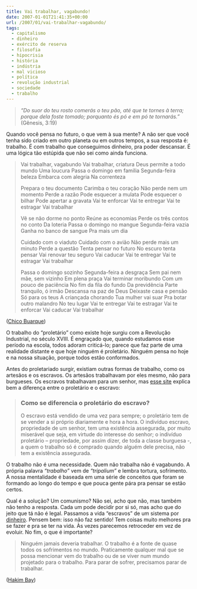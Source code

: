 ```yaml
---
title: Vai trabalhar, vagabundo!
date: 2007-01-01T21:41:35+00:00
url: /2007/01/vai-trabalhar-vagabundo/
tags:
  - capitalismo
  - dinheiro
  - exército de reserva
  - filosofia
  - hipocrisia
  - história
  - indústria
  - mal vicioso
  - política
  - revolução industrial
  - sociedade
  - trabalho
---
```


> _“Do suor do teu rosto comerás o teu pão, até que te tornes à terra; porque dela foste tomado; porquanto és pó e em pó te tornarás.”_ (Gênesis, 3:19)

Quando você pensa no futuro, o que vem à sua mente? A não ser que você tenha sido criado em outro planeta ou em outros tempos, a sua resposta é: trabalho. É com trabalho que conseguimos dinheiro, pra poder descansar. É uma lógica tão estúpida que não sei como ainda funciona.

> Vai trabalhar, vagabundo
> Vai trabalhar, criatura
> Deus permite a todo mundo
> Uma loucura
> Passa o domingo em familia
> Segunda-feira beleza
> Embarca com alegria
> Na correnteza
>
> Prepara o teu documento
> Carimba o teu coração
> Não perde nem um momento
> Perde a razão
> Pode esquecer a mulata
> Pode esquecer o bilhar
> Pode apertar a gravata
> Vai te enforcar
> Vai te entregar
> Vai te estragar
> Vai trabalhar
>
> Vê se não dorme no ponto
> Reúne as economias
> Perde os três contos no conto
> Da loteria
> Passa o domingo no mangue
> Segunda-feira vazia
> Ganha no banco de sangue
> Pra mais um dia
>
> Cuidado com o viaduto
> Cuidado com o avião
> Não perde mais um minuto
> Perde a questão
> Tenta pensar no futuro
> No escuro tenta pensar
> Vai renovar teu seguro
> Vai caducar
> Vai te entregar
> Vai te estragar
> Vai trabalhar
>
> Passa o domingo sozinho
> Segunda-feira a desgraça
> Sem pai nem mãe, sem vizinho
> Em plena praça
> Vai terminar moribundo
> Com um pouco de paciência
> No fim da fila do fundo
> Da previdência
> Parte tranquilo, ó irmão
> Descansa na paz de Deus
> Deixaste casa e pensão
> Só para os teus
> A criançada chorando
> Tua mulher vai suar
> Pra botar outro malandro
> No teu lugar
> Vai te entregar
> Vai te estragar
> Vai te enforcar
> Vai caducar
> Vai trabalhar

([Chico Buarque][1])

O trabalho do “proletário” como existe hoje surgiu com a Revolução Industrial, no século XVIII. É engraçado que, quando estudamos esse período na escola, todos adoram criticá-lo; parece que faz parte de uma realidade distante e que hoje ninguém é proletário. Ninguém pensa no hoje e na nossa situação, porque todos estão conformados.

Antes do proletariado surgir, existiam outras formas de trabalho, como os artesãos e os escravos. Os artesãos trabalhavam por eles mesmo, não para burgueses. Os escravos trabalhavam para um senhor, mas [esse site][2] explica bem a diferença entre o proletário e o escravo:

> ### Como se diferencia o proletário do escravo?
>
> O escravo está vendido de uma vez para sempre; o proletário tem de se vender a si próprio diariamente e hora a hora. O indivíduo escravo, propriedade de um senhor, tem uma existência assegurada, por muito miserável que seja, em virtude do interesse do senhor; o indivíduo proletário – propriedade, por assim dizer, de toda a classe burguesa -, a quem o trabalho só é comprado quando alguém dele precisa, não tem a existência assegurada.

O trabalho não é uma necessidade. Quem não trabalha não é vagabundo. A própria palavra _“trabalho”_ vem de _“tripalium”_ e lembra tortura, sofrimento. A nossa mentalidade é baseada em uma série de conceitos que foram se formando ao longo do tempo e que pouca gente pára pra pensar se estão certos.

Qual é a solução? Um comunismo? Não sei, acho que não, mas também não tenho a resposta. Cada um pode decidir por si só, mas acho que do jeito que tá não é legal. Passamos a vida “escravos” de um sistema por [dinheiro][3]. Pensem bem: isso não faz sentido! Tem coisas muito melhores pra se fazer e pra se ter na vida. Às vezes parecemos retroceder em vez de evoluir. No fim, o que é importante?

> Ninguém jamais deveria trabalhar. O trabalho é a fonte de quase todos os sofrimentos no mundo. Praticamente qualquer mal que se possa mencionar vem do trabalho ou de se viver num mundo projetado para o trabalho. Para parar de sofrer, precisamos parar de trabalhar.

([Hakim Bay][4])

[1]: http://pt.wikipedia.org/wiki/Chico_Buarque
[2]: http://www.marxists.org/portugues/marx/1847/11/principios-comunismo-oe.htm
[3]: /2006/12/a-necessidade-de-ter-dinheiro/
[4]: http://pt.wikipedia.org/wiki/Hakim_Bey
